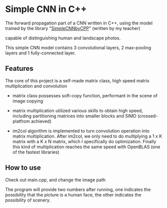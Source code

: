 # Simple CNN in C++
The forward propagation part of a CNN written in C++, using the model trained by the library "<a href="https://github.com/ShiqiYu/SimpleCNNbyCPP">SimpleCNNbyCPP</a>" (written by my teacher)

capable of distinguishing human and landscape photos.

This simple CNN model contains 3 convolutional layers, 2 max-pooling layers and 1 fully-connected layer.

## Features
The core of this project is a self-made matrix class, high speed matrix multiplication and convolution

+ matrix class possesses soft-copy function, performant in the scene of image copying

+ matrix multiplication utilized various skills to obtain high speed, including partitioning matrices into smaller blocks and SIMD (crossed-platfrom achieved)

+ im2col algorithm is implemented to turn convolution operation into matrix multiplication. After im2col, we only need to do multiplying a 1 x K matrix with a K x N matrix, which I specifically do optimization. Finally this kind of multiplication reaches the same speed with OpenBLAS (one of the fastest libraries)

## How to use
Check out main.cpp, and change the image path

The program will provide two numbers after running, one indicates the possibility that the picture is a human face, the other indicates the possibility of scenery.





